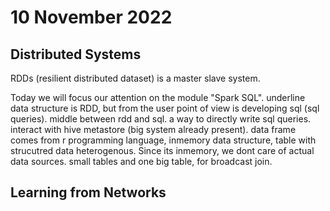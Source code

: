 # 10 November 2022 

## Distributed Systems

RDDs (resilient distributed dataset) is a master slave system.

Today we will focus our attention on the module "Spark SQL". underline data structure is RDD, but from the user point of view is developing sql (sql queries). middle between rdd and sql. a way to directly write sql queries. interact with hive metastore (big system already present). 
data frame comes from r programming language, inmemory data structure, table with strucutred data heterogenous. Since its inmemory, we dont care of actual data sources. 
small tables and one big table, for broadcast join. 

## Learning from Networks
